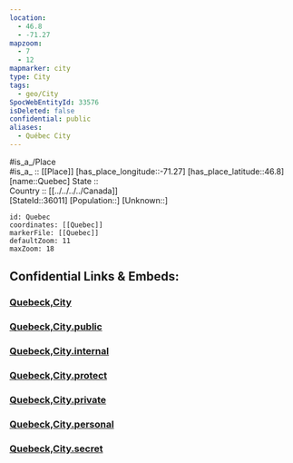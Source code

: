```yaml
---
location:
  - 46.8
  - -71.27
mapzoom:
  - 7
  - 12
mapmarker: city
type: City
tags:
  - geo/City
SpocWebEntityId: 33576
isDeleted: false
confidential: public
aliases:
  - Québec City
---
```

#is_a_/Place  
#is_a_ :: [[Place]] 
[has_place_longitude::-71.27] 
[has_place_latitude::46.8] 
[name::Quebec] 
State ::  
Country :: [[../../../../Canada]]  
[StateId::36011] 
[Population::] 
[Unknown::] 


```leaflet
id: Quebec
coordinates: [[Quebec]] 
markerFile: [[Quebec]] 
defaultZoom: 11 
maxZoom: 18
```


## Confidential Links & Embeds: 

### [Quebeck,City](/_Standards/Earth/Continent/America~North/Canada/provinces~Canada/Quebec,Province/City/Quebeck,City.md) 

### [Quebeck,City.public](/_public/Earth/Continent/America~North/Canada/provinces~Canada/Quebec,Province/City/Quebeck,City.public.md) 

### [Quebeck,City.internal](/_internal/Earth/Continent/America~North/Canada/provinces~Canada/Quebec,Province/City/Quebeck,City.internal.md) 

### [Quebeck,City.protect](/_protect/Earth/Continent/America~North/Canada/provinces~Canada/Quebec,Province/City/Quebeck,City.protect.md) 

### [Quebeck,City.private](/_private/Earth/Continent/America~North/Canada/provinces~Canada/Quebec,Province/City/Quebeck,City.private.md) 

### [Quebeck,City.personal](/_personal/Earth/Continent/America~North/Canada/provinces~Canada/Quebec,Province/City/Quebeck,City.personal.md) 

### [Quebeck,City.secret](/_secret/Earth/Continent/America~North/Canada/provinces~Canada/Quebec,Province/City/Quebeck,City.secret.md)

